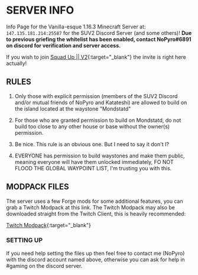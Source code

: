 # SERVER INFO

Info Page for the Vanilla-esque 1.16.3 Minecraft Server at: `147.135.181.214:25587` for the SUV2 Discord Server (and some others)! **Due to previous griefing the whitelist has been enabled, contact NoPyro#6891 on discord for verification and server access.**

If you wish to join 
[Squad Up || V2](https://discord.gg/c7ECZHS){:target="_blank"}
the invite is right here actually!

## RULES

1. Only those with explicit permission (members of the SUV2 Discord and/or mutual friends of NoPyro and Katateshi) are allowed to build on the island located at the waystone "Mondstatd"

2. For those who are granted permission to build on Mondstatd, do not build too close to any other house or base without the owner(s) permission.

3. Be nice. This rule is an obvious one. But I need to say it don't I?

4. EVERYONE has permission to build waystones and make them public, meaning everyone will have them unlocked immediately, FO NOT FLOOD THE GLOBAL WAYPOINT LIST, I'm trusting you with this.

## MODPACK FILES

The server uses a few Forge mods for some additional features, you can grab a Twitch Modpack at this link. The Twitch Modpack may also be downloaded straight from the Twitch Client, this is heavily recommended:

[Twitch Modpack](https://www.curseforge.com/minecraft/modpacks/suv2-mc-modpack){:target="_blank"}

### SETTING UP

If you need help setting the files up then feel free to contact me (NoPyro) with the discord account named above, otherwise you can ask for help in #gaming on the discord server.
